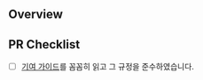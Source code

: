 ## Overview
<!--
    이 PR의 내용에 대한 명확하고 간결한 설명을 입력해 주세요.
 -->

## PR Checklist
- [ ] [기여 가이드](https://github.com/kms0219kms/portone-restv2-client-nodejs/blob/master/.github/CONTRIBUTING.md)를 꼼꼼히 읽고 그 규정을 준수하였습니다.
